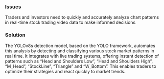 ### Issues

Traders and investors need to quickly and accurately analyze chart patterns in real-time stock trading video data to make informed decisions.

### Solution

The YOLOv8s detection model, based on the YOLO framework, automates this analysis by detecting and classifying various stock market patterns in real time. It integrates with live trading systems, offering instant detection of patterns such as “Head and Shoulders Low”, “Head and Shoulders High”, “M_Head”, “StockLine”, “Triangle” and “W_Bottom”. This enables traders to optimize their strategies and react quickly to market trends.
